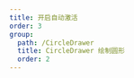 ```yaml
---
title: 开启自动激活
order: 3
group:
  path: /CircleDrawer
  title: CircleDrawer 绘制圆形
  order: 2
---
```


<code src="./autoFocus.tsx" compact="true" defaultShowCode="true"></code>
